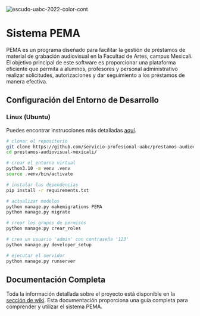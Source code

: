 ![escudo-uabc-2022-color-cont](https://github.com/servicio-profesional-uabc/prestamos-audiovisual-mexicali/assets/78140218/278844f1-a8bf-43fd-b276-8fc5c6386be2)

# Sistema PEMA
PEMA es un programa diseñado para facilitar la gestión de préstamos de material de grabación audiovisual en la Facultad de Artes, campus Mexicali. El objetivo principal de este software es proporcionar una plataforma eficiente que permita a alumnos, profesores y personal administrativo realizar solicitudes, autorizaciones y dar seguimiento a los préstamos de manera efectiva.

## Configuración del Entorno de Desarrollo
### Linux (Ubuntu)
Puedes encontrar instrucciones más detalladas [aquí](https://github.com/servicio-profesional-uabc/prestamos-audiovisual-mexicali/wiki/Entorno-de-desarrollo).

```sh
# clonar el repositorio
git clone https://github.com/servicio-profesional-uabc/prestamos-audiovisual-mexicali.git
cd prestamos-audiovisual-mexicali/

# crear el entorno virtual
python3.10 -m venv .venv
source .venv/bin/activate

# instalar las dependencias
pip install -r requirements.txt

# actualizar modelos
python manage.py makemigrations PEMA
python manage.py migrate

# crear los grupos de permisos
python manage.py crear_roles

# crea un usuario 'admin' con contraseña '123'
python manage.py developer_setup

# ejecutar el servidor
python manage.py runserver
```

## Documentación Completa
Toda la información detallada sobre el proyecto está disponible en la [sección de wiki](https://github.com/servicio-profesional-uabc/prestamos-audiovisual-mexicali/wiki). Esta documentación proporciona una guía completa para comprender y utilizar el sistema PEMA.
